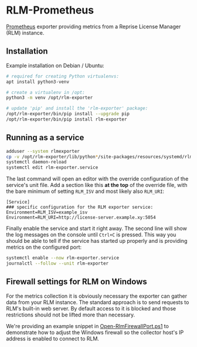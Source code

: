 # RLM-Prometheus

[Prometheus][1] exporter providing metrics from a Reprise License Manager (RLM)
instance.

## Installation

Example installation on Debian / Ubuntu:

```bash
# required for creating Python virtualenvs:
apt install python3-venv

# create a virtualenv in /opt:
python3 -m venv /opt/rlm-exporter

# update 'pip' and install the 'rlm-exporter' package:
/opt/rlm-exporter/bin/pip install --upgrade pip
/opt/rlm-exporter/bin/pip install rlm-exporter
```

## Running as a service

```bash
adduser --system rlmexporter
cp -v /opt/rlm-exporter/lib/python*/site-packages/resources/systemd/rlm-exporter.service  /etc/systemd/system/
systemctl daemon-reload
systemctl edit rlm-exporter.service
```

The last command will open an editor with the override configuration of the
service's unit file. Add a section like this **at the top** of the override
file, with the bare minimum of setting `RLM_ISV` and most likely also `RLM_URI`:

```text
[Service]
### specific configuration for the RLM exporter service:
Environment=RLM_ISV=example_isv
Environment=RLM_URI=http://license-server.example.xy:5054
```

Finally enable the service and start it right away. The second line will show
the log messages on the console until `Ctrl+C` is pressed. This way you should
be able to tell if the service has started up properly and is providing metrics
on the configured port:

```bash
systemctl enable --now rlm-exporter.service
journalctl --follow --unit rlm-exporter
```

## Firewall settings for RLM on Windows

For the metrics collection it is obviously necessary the exporter can gather data from
your RLM instance. The standard approach is to send requests to RLM's built-in web
server. By default access to it is blocked and those restrictions should not be lifted
more than necessary.

We're providing an example snippet in [Open-RlmFirewallPort.ps1][2] to demonstrate how
to adjust the Windows firewall so the collector host's IP address is enabled to connect
to RLM.

[1]: https://prometheus.io/
[2]: resources/powershell/Open-RlmFirewallPort.ps1
